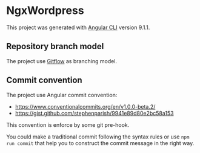 # NgxWordpress

This project was generated with [Angular CLI](https://github.com/angular/angular-cli) version 9.1.1.

## Repository branch model

The project use [Gitflow](https://datasift.github.io/gitflow/IntroducingGitFlow.html) as branching model.

## Commit convention

The project use Angular commit convention:

- https://www.conventionalcommits.org/en/v1.0.0-beta.2/
- https://gist.github.com/stephenparish/9941e89d80e2bc58a153

This convention is enforce by some git pre-hook.

You could make a traditional commit following the syntax rules or use `npm run commit` that help you to construct the commit message in the right way.

